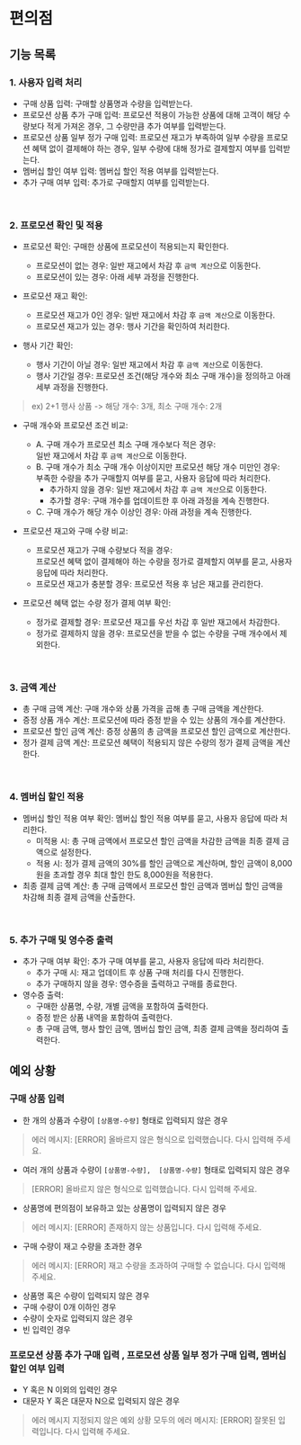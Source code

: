 # 편의점

## 기능 목록

### 1. 사용자 입력 처리
- 구매 상품 입력: 구매할 상품명과 수량을 입력받는다.
- 프로모션 상품 추가 구매 입력: 프로모션 적용이 가능한 상품에 대해 고객이 해당 수량보다 적게 가져온 경우, 그 수량만큼 추가 여부를 입력받는다.
- 프로모션 상품 일부 정가 구매 입력: 프로모션 재고가 부족하여 일부 수량을 프로모션 혜택 없이 결제해야 하는 경우, 일부 수량에 대해 정가로 결제할지 여부를 입력받는다.
- 멤버십 할인 여부 입력: 멤버십 할인 적용 여부를 입력받는다. 
- 추가 구매 여부 입력: 추가로 구매할지 여부를 입력받는다.

<br>


### 2. 프로모션 확인 및 적용
- 프로모션 확인: 구매한 상품에 프로모션이 적용되는지 확인한다.
  - 프로모션이 없는 경우: 일반 재고에서 차감 후 `금액 계산`으로 이동한다.
  - 프로모션이 있는 경우: 아래 세부 과정을 진행한다.

- 프로모션 재고 확인:
    - 프로모션 재고가 0인 경우: 일반 재고에서 차감 후 `금액 계산`으로 이동한다.
    - 프로모션 재고가 있는 경우: 행사 기간을 확인하여 처리한다.

- 행사 기간 확인:
  - 행사 기간이 아닐 경우: 일반 재고에서 차감 후 `금액 계산`으로 이동한다.
  - 행사 기간일 경우: 프로모션 조건(해당 개수와 최소 구매 개수)을 정의하고 아래 세부 과정을 진행한다.
> ex) 2+1 행사 상품 -> 해당 개수: 3개, 최소 구매 개수: 2개

- 구매 개수와 프로모션 조건 비교:
  - A. 구매 개수가 프로모션 최소 구매 개수보다 적은 경우:   
  일반 재고에서 차감 후 `금액 계산`으로 이동한다.
  - B. 구매 개수가 최소 구매 개수 이상이지만 프로모션 해당 개수 미만인 경우:   
  부족한 수량을 추가 구매할지 여부를 묻고, 사용자 응답에 따라 처리한다.
    - 추가하지 않을 경우: 일반 재고에서 차감 후 `금액 계산`으로 이동한다.
    - 추가할 경우: 구매 개수를 업데이트한 후 아래 과정을 계속 진행한다.
  - C. 구매 개수가 해당 개수 이상인 경우: 아래 과정을 계속 진행한다.
  
- 프로모션 재고와 구매 수량 비교:
   - 프로모션 재고가 구매 수량보다 적을 경우:   
  프로모션 혜택 없이 결제해야 하는 수량을 정가로 결제할지 여부를 묻고, 사용자 응답에 따라 처리한다.
  - 프로모션 재고가 충분할 경우: 프로모션 적용 후 남은 재고를 관리한다.
  
- 프로모션 혜택 없는 수량 정가 결제 여부 확인:
  - 정가로 결제할 경우: 프로모션 재고를 우선 차감 후 일반 재고에서 차감한다.
  - 정가로 결제하지 않을 경우: 프로모션을 받을 수 없는 수량을 구매 개수에서 제외한다.

<br>

### 3. 금액 계산
- 총 구매 금액 계산: 구매 개수와 상품 가격을 곱해 총 구매 금액을 계산한다. 
- 증정 상품 개수 계산: 프로모션에 따라 증정 받을 수 있는 상품의 개수를 계산한다. 
- 프로모션 할인 금액 계산: 증정 상품의 총 금액을 프로모션 할인 금액으로 계산한다. 
- 정가 결제 금액 계산: 프로모션 혜택이 적용되지 않은 수량의 정가 결제 금액을 계산한다.

<br>

### 4. 멤버십 할인 적용
- 멤버십 할인 적용 여부 확인: 멤버십 할인 적용 여부를 묻고, 사용자 응답에 따라 처리한다.
   - 미적용 시: 총 구매 금액에서 프로모션 할인 금액을 차감한 금액을 최종 결제 금액으로 설정한다.
   - 적용 시: 정가 결제 금액의 30%를 할인 금액으로 계산하며, 할인 금액이 8,000원을 초과할 경우 최대 할인 한도 8,000원을 적용한다.
- 최종 결제 금액 계산: 총 구매 금액에서 프로모션 할인 금액과 멤버십 할인 금액을 차감해 최종 결제 금액을 산출한다.

<br>

### 5. 추가 구매 및 영수증 출력
- 추가 구매 여부 확인: 추가 구매 여부를 묻고, 사용자 응답에 따라 처리한다. 
  - 추가 구매 시: 재고 업데이트 후 상품 구매 처리를 다시 진행한다. 
  - 추가 구매하지 않을 경우: 영수증을 출력하고 구매를 종료한다.
- 영수증 출력:   
  - 구매한 상품명, 수량, 개별 금액을 포함하여 출력한다.   
  - 증정 받은 상품 내역을 포함하여 출력한다.   
  - 총 구매 금액, 행사 할인 금액, 멤버십 할인 금액, 최종 결제 금액을 정리하여 출력한다.



## 예외 상황

### 구매 상품 입력
  - 한 개의 상품과 수량이 `[상품명-수량]` 형태로 입력되지 않은 경우
  > 에러 메시지: [ERROR] 올바르지 않은 형식으로 입력했습니다. 다시 입력해 주세요.

  - 여러 개의 상품과 수량이 `[상품명-수량],  [상품명-수량]` 형태로 입력되지 않은 경우
  > [ERROR] 올바르지 않은 형식으로 입력했습니다. 다시 입력해 주세요.

  - 상품명에 편의점이 보유하고 있는 상품명이 입력되지 않은 경우
  > 에러 메시지: [ERROR] 존재하지 않는 상품입니다. 다시 입력해 주세요.

  - 구매 수량이 재고 수량을 초과한 경우
  > 에러 메시지: [ERROR] 재고 수량을 초과하여 구매할 수 없습니다. 다시 입력해 주세요.

  - 상품명 혹은 수량이 입력되지 않은 경우
  - 구매 수량이 0개 이하인 경우
  - 수량이 숫자로 입력되지 않은 경우
  - 빈 입력인 경우
  

### 프로모션 상품 추가 구매 입력 , 프로모션 상품 일부 정가 구매 입력, 멤버십 할인 여부 입력
  - Y 혹은 N 이외의 입력인 경우
  - 대문자 Y 혹은 대문자 N으로 입력되지 않은 경우

> 에러 메시지 지정되지 않은 예외 상황 모두의 에러 메시지: [ERROR] 잘못된 입력입니다. 다시 입력해 주세요.

